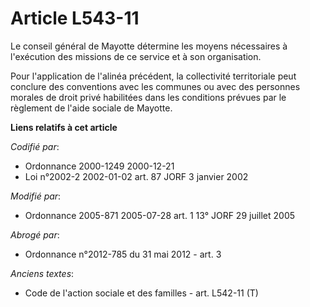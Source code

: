 # Article L543-11

Le conseil général de Mayotte détermine les moyens nécessaires à l'exécution des missions de ce service et à son
organisation.

Pour l'application de l'alinéa précédent, la collectivité territoriale peut conclure des conventions avec les communes ou
avec des personnes morales de droit privé habilitées dans les conditions prévues par le règlement de l'aide sociale de
Mayotte.

**Liens relatifs à cet article**

_Codifié par_:

  - Ordonnance 2000-1249 2000-12-21
  - Loi n°2002-2 2002-01-02 art. 87 JORF 3 janvier 2002

_Modifié par_:

  - Ordonnance 2005-871 2005-07-28 art. 1 13° JORF 29 juillet 2005

_Abrogé par_:

  - Ordonnance n°2012-785 du 31 mai 2012 - art. 3

_Anciens textes_:

  - Code de l'action sociale et des familles - art. L542-11 (T)
